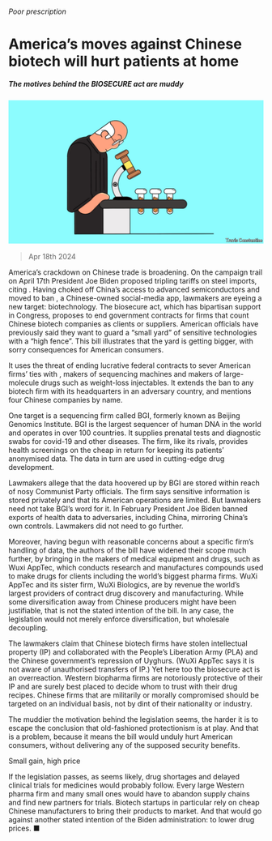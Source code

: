 ###### Poor prescription

# America’s moves against Chinese biotech will hurt patients at home 

##### The motives behind the BIOSECURE act are muddy 

![image](images/20240420_LDD003.jpg) 

> Apr 18th 2024 

America’s crackdown on Chinese trade is broadening. On the campaign trail on April 17th President Joe Biden proposed tripling tariffs on steel imports, citing . Having choked off China’s access to advanced semiconductors and moved to ban , a Chinese-owned social-media app, lawmakers are eyeing a new target: biotechnology. The biosecure act, which has bipartisan support in Congress, proposes to end government contracts for firms that count Chinese biotech companies as clients or suppliers. American officials have previously said they want to guard a “small yard” of sensitive technologies with a “high fence”. This bill illustrates that the yard is getting bigger, with sorry consequences for American consumers.

It uses the threat of ending lucrative federal contracts to sever American firms’ ties with , makers of sequencing machines and makers of large-molecule drugs such as weight-loss injectables. It extends the ban to any biotech firm with its headquarters in an adversary country, and mentions four Chinese companies by name. 

One target is a sequencing firm called BGI, formerly known as Beijing Genomics Institute. BGI is the largest sequencer of human DNA in the world and operates in over 100 countries. It supplies prenatal tests and diagnostic swabs for covid-19 and other diseases. The firm, like its rivals, provides health screenings on the cheap in return for keeping its patients’ anonymised data. The data in turn are used in cutting-edge drug development.

Lawmakers allege that the data hoovered up by BGI are stored within reach of nosy Communist Party officials. The firm says sensitive information is stored privately and that its American operations are limited. But lawmakers need not take BGI’s word for it. In February President Joe Biden banned exports of health data to adversaries, including China, mirroring China’s own controls. Lawmakers did not need to go further. 

Moreover, having begun with reasonable concerns about a specific firm’s handling of data, the authors of the bill have widened their scope much further, by bringing in the makers of medical equipment and drugs, such as Wuxi AppTec, which conducts research and manufactures compounds used to make drugs for clients including the world’s biggest pharma firms. WuXi AppTec and its sister firm, WuXi Biologics, are by revenue the world’s largest providers of contract drug discovery and manufacturing. While some diversification away from Chinese producers might have been justifiable, that is not the stated intention of the bill. In any case, the legislation would not merely enforce diversification, but wholesale decoupling. 

The lawmakers claim that Chinese biotech firms have stolen intellectual property (IP) and collaborated with the People’s Liberation Army (PLA) and the Chinese government’s repression of Uyghurs. (WuXi AppTec says it is not aware of unauthorised transfers of IP.) Yet here too the biosecure act is an overreaction. Western biopharma firms are notoriously protective of their IP and are surely best placed to decide whom to trust with their drug recipes. Chinese firms that are militarily or morally compromised should be targeted on an individual basis, not by dint of their nationality or industry. 

The muddier the motivation behind the legislation seems, the harder it is to escape the conclusion that old-fashioned protectionism is at play. And that is a problem, because it means the bill would unduly hurt American consumers, without delivering any of the supposed security benefits. 

Small gain, high price 

If the legislation passes, as seems likely, drug shortages and delayed clinical trials for medicines would probably follow. Every large Western pharma firm and many small ones would have to abandon supply chains and find new partners for trials. Biotech startups in particular rely on cheap Chinese manufacturers to bring their products to market. And that would go against another stated intention of the Biden administration: to lower drug prices. ■

